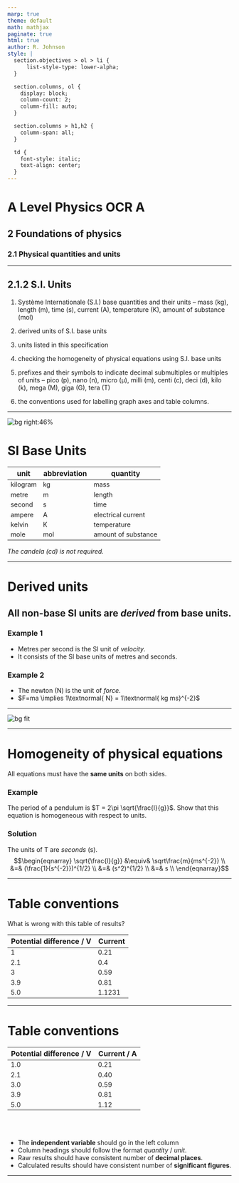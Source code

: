 ```yaml
---
marp: true
theme: default
math: mathjax
paginate: true
html: true
author: R. Johnson
style: |
  section.objectives > ol > li {
      list-style-type: lower-alpha;
  }

  section.columns, ol {
    display: block;
    column-count: 2;
    column-fill: auto;
  }

  section.columns > h1,h2 {
    column-span: all;
  }

  td {
    font-style: italic;
    text-align: center;
  }
---
```


# A Level Physics OCR A
## 2 Foundations of physics
### 2.1 Physical quantities and units

---

<!-- _class: columns -->
<!-- _class: objectives -->

## **2.1.2** S.I. Units

1. Système Internationale (S.I.) base quantities and their units – mass (kg), length (m), time (s), current (A), temperature (K), amount of substance (mol)

2. derived units of S.I. base units

3. units listed in this specification

4. checking the homogeneity of physical equations using S.I. base units

5. prefixes and their symbols to indicate decimal submultiples or multiples of units – pico (p), nano (n), micro (μ), milli (m), centi (c), deci (d), kilo (k), mega (M), giga (G), tera (T)

6. the conventions used for labelling graph axes and table columns.

---

<style scoped>
  td {
    font-size: 0.9em;
  }
</style>
![bg right:46%](https://beta.scienceinschool.org/wp-content/uploads/2018/11/issue45_SI_units.png)

# SI Base Units

| unit | abbreviation | quantity |
|------|--------------|----------|
| kilogram | kg | mass |
| metre | m | length |
| second | s | time |
| ampere | A | electrical current |
| kelvin | K | temperature |
| mole | mol | amount of substance |

_The candela (cd) is not required._

---

# Derived units

## All non-base SI units are _derived_ from base units.

### **Example 1**

* Metres per second is the SI unit of _velocity_.
* It consists of the SI base units of metres and seconds.

### **Example 2**
* The newton (N) is the unit of _force_.
* $F=ma \implies 1\textnormal{ N} = 1\textnormal{ kg ms}^{-2}$

---

![bg fit](http://sciencepedagogics.pbworks.com/f/1311886367/PREFIXES.PNG)

---

<!-- _class: columns -->

# Homogeneity of physical equations
All equations must have the **same units** on both sides.
### **Example**
The period of a pendulum is $T = 2\pi \sqrt{\frac{l}{g}}$. Show that this equation is homogeneous with respect to units.
<br>

### **Solution**
The units of T are *seconds* (s).
$$\begin{eqnarray} 
\sqrt{\frac{l}{g}} &\equiv& \sqrt\frac{m}{ms^{-2}} \\
&=& (\frac{1}{s^{-2}})^{1/2} \\
&=& (s^2)^{1/2} \\
&=& s \\
\end{eqnarray}$$

---

# Table conventions

What is wrong with this table of results?

| Potential difference / V | Current |
|---|---|
| 1 | 0.21 |
| 2.1 | 0.4 |
| 3 | 0.59 |
| 3.9 | 0.81 |
| 5.0 | 1.1231 |

---

<!-- _class: columns -->

# Table conventions

| Potential difference / V | Current / A |
|---|---|
| 1.0 | 0.21 |
| 2.1 | 0.40 |
| 3.0 | 0.59 |
| 3.9 | 0.81 |
| 5.0 | 1.12 |

<br>
<br>

- The **independent variable** should go in the left column
- Column headings should follow the format _quantity_ / _unit_.
- Raw results should have consistent number of **decimal places**.
- Calculated results should have consistent number of **significant figures**.

---



